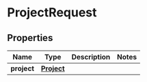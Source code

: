 # ProjectRequest

## Properties
Name | Type | Description | Notes
------------ | ------------- | ------------- | -------------
**project** | [**Project**](Project.md) |  | 
